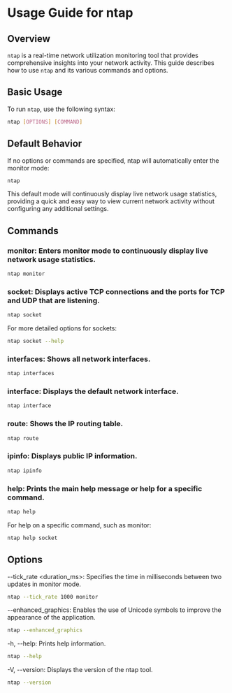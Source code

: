 # Usage Guide for ntap

## Overview
`ntap` is a real-time network utilization monitoring tool that provides comprehensive insights into your network activity.   This guide describes how to use `ntap` and its various commands and options.

## Basic Usage
To run `ntap`, use the following syntax:

```bash
ntap [OPTIONS] [COMMAND]
```

## Default Behavior
If no options or commands are specified, ntap will automatically enter the monitor mode:
```bash
ntap
```
This default mode will continuously display live network usage statistics, providing a quick and easy way to view current network activity without configuring any additional settings.

## Commands

### monitor: Enters monitor mode to continuously display live network usage statistics.
```bash
ntap monitor
```

### socket: Displays active TCP connections and the ports for TCP and UDP that are listening.
```bash
ntap socket
```

For more detailed options for sockets:
```bash
ntap socket --help
```

### interfaces: Shows all network interfaces.
```bash
ntap interfaces
```

### interface: Displays the default network interface.
```bash
ntap interface
```

### route: Shows the IP routing table.
```bash
ntap route
```

### ipinfo: Displays public IP information.
```bash
ntap ipinfo
```

### help: Prints the main help message or help for a specific command.
```bash
ntap help
```

For help on a specific command, such as monitor:
```bash
ntap help socket
```

## Options
--tick_rate <duration_ms>: Specifies the time in milliseconds between two updates in monitor mode.
```bash
ntap --tick_rate 1000 monitor
```

--enhanced_graphics: Enables the use of Unicode symbols to improve the appearance of the application.
```bash
ntap --enhanced_graphics
```

-h, --help: Prints help information.
```bash
ntap --help
```

-V, --version: Displays the version of the ntap tool.
```bash
ntap --version
```
